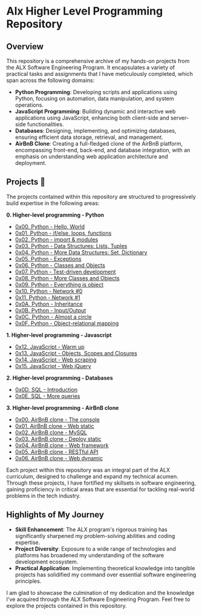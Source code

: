 # Alx Higher Level Programming Repository

## Overview

This repository is a comprehensive archive of my hands-on projects from the ALX Software Engineering Program. It encapsulates 
a variety of practical tasks and assignments that I have meticulously completed, which span across the following domains:

  * **Python Programming**: Developing scripts and applications using Python, focusing on automation, data manipulation, 
and system operations.
  * **JavaScript Programming**: Building dynamic and interactive web applications using JavaScript, enhancing both client-side 
and server-side functionalities.
  * **Databases**: Designing, implementing, and optimizing databases, ensuring efficient data storage, retrieval, and management.
  * **AirBnB Clone**: Creating a full-fledged clone of the AirBnB platform, encompassing front-end, back-end, and database 
integration, with an emphasis on understanding web application architecture and deployment.

## Projects :page_with_curl:

The projects contained within this repository are structured to progressively build expertise in the following areas:

**0. Higher-level programming - Python**

  * [0x00. Python - Hello, World](./0x00-python-hello_world)
  * [0x01. Python - if/else, loops, functions](./0x01-python-if_else_loops_functions)
  * [0x02. Python - import & modules](./0x02-python-import_modules)
  * [0x03. Python - Data Structures: Lists, Tuples](./0x03-python-data_structures)
  * [0x04. Python - More Data Structures: Set, Dictionary](./0x04-python-more_data_structures)
  * [0x05. Python - Exceptions](./0x05-python-exceptions)
  * [0x06. Python - Classes and Objects](./0x06-python-classes)
  * [0x07. Python - Test-driven development](./0x07-python-test_driven_development)
  * [0x08. Python - More Classes and Objects](./0x08-python-more_classes)
  * [0x09. Python - Everything is object](./0x09-python-everything_is_object)
  * [0x10. Python - Network #0](./0x10-python-network_0)
  * [0x11. Python - Network #1](./0x11-python-network_1)
  * [0x0A. Python - Inheritance](./0x0A-python-inheritance)
  * [0x0B. Python - Input/Output](./0x0B-python-input_output)
  * [0x0C. Python - Almost a circle](./0x0C-python-almost_a_circle)
  * [0x0F. Python - Object-relational mapping](./0x0F-python-object_relational_mapping)

**1. Higher-level programming - Javascript**

  * [0x12. JavaScript - Warm up](./0x12-javascript-warm_up)
  * [0x13. JavaScript - Objects, Scopes and Closures](./0x13-javascript_objects_scopes_closures)
  * [0x14. JavaScript - Web scraping](./0x14-javascript-web_scraping)
  * [0x15. JavaScript - Web jQuery](./0x15-javascript-web_jquery)

**2. Higher-level programming - Databases**

  * [0x0D. SQL - Introduction](./0x0D-SQL_introduction)
  * [0x0E. SQL - More queries](./0x0E-SQL_more_queries)

**3. Higher-level programming - AirBnB clone**

  * [0x00. AirBnB clone - The console](./AirBnB_clone)
  * [0x01. AirBnB clone - Web static](./web_static)
  * [0x02. AirBnB clone - MySQL](./AirBnB_clone_v2)
  * [0x03. AirBnB clone - Deploy static](./AirBnB_clone_v2)
  * [0x04. AirBnB clone - Web framework](./web_flask)
  * [0x05. AirBnB clone - RESTful API](./AirBnB_clone_v3)
  * [0x06. AirBnB clone - Web dynamic](./web_dynamic)

Each project within this repository was an integral part of the ALX curriculum, designed to challenge and expand my technical acumen. 
Through these projects, I have fortified my skillsets in software engineering, gaining proficiency in critical areas that are essential 
for tackling real-world problems in the tech industry.

## Highlights of My Journey

- **Skill Enhancement**: The ALX program's rigorous training has significantly sharpened my problem-solving abilities and coding expertise.
- **Project Diversity**: Exposure to a wide range of technologies and platforms has broadened my understanding of the software development ecosystem.
- **Practical Application**: Implementing theoretical knowledge into tangible projects has solidified my command over essential software 
engineering principles.

I am glad to showcase the culmination of my dedication and the knowledge I've acquired through the ALX Software Engineering Program. Feel free 
to explore the projects contained in this repository.

